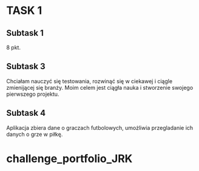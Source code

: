 # TASK 1  
## Subtask 1  
8 pkt.  
## Subtask 3
Chciałam nauczyć się testowania, rozwinąć się w ciekawej i ciągle zmienijącej się branży. Moim celem jest ciągła nauka i stworzenie swojego pierwszego projektu.
## Subtask 4
Aplikacja zbiera dane o graczach futbolowych, umożliwia przegladanie ich danych o grze w piłkę. 
# challenge_portfolio_JRK
